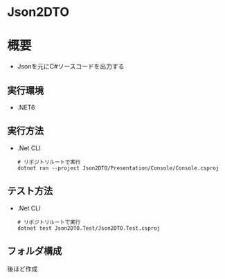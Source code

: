 # Json2DTO
# 概要
* Jsonを元にC#ソースコードを出力する

## 実行環境
* .NET6

## 実行方法
* .Net CLI  
  ```
  # リポジトリルートで実行
  dotnet run --project Json2DTO/Presentation/Console/Console.csproj
  ```

## テスト方法
* .Net CLI  
  ```
  # リポジトリルートで実行
  dotnet test Json2DTO.Test/Json2DTO.Test.csproj
  ```

## フォルダ構成
後ほど作成

